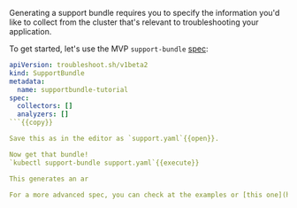 Generating a support bundle requires you to specify the information you'd like to collect from the cluster that's relevant to troubleshooting your application.

To get started, let's use the MVP `support-bundle` [spec](https://troubleshoot.sh/docs/support-bundle/collecting/):

```yaml
apiVersion: troubleshoot.sh/v1beta2
kind: SupportBundle
metadata:
  name: supportbundle-tutorial
spec:
  collectors: []
  analyzers: []
```{{copy}}

Save this as in the editor as `support.yaml`{{open}}.

Now get that bundle!
`kubectl support-bundle support.yaml`{{execute}}

This generates an ar

For a more advanced spec, you can check at the examples or [this one](https://github.com/replicatedhq/kots/blob/master/pkg/supportbundle/defaultspec/spec.yaml) used for on-premise kubernetes clusters with [KOTS](https://kots.io/).

